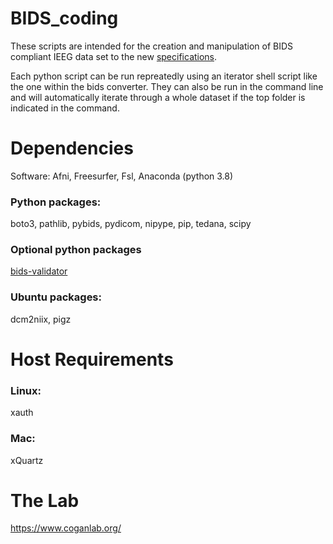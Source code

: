 # BIDS_coding
These scripts are intended for the creation and manipulation of BIDS compliant IEEG data set to the new [specifications](https://bids-specification.readthedocs.io/en/stable/04-modality-specific-files/04-intracranial-electroencephalography.html).

Each python script can be run repreatedly using an iterator shell script like the one within the bids converter.
They can also be run in the command line and will automatically iterate through a whole dataset if the top folder is indicated in the command.

# Dependencies 
Software:
Afni, Freesurfer, Fsl, Anaconda (python 3.8)

### Python packages: 
boto3, pathlib, pybids, pydicom, nipype, pip, tedana, scipy

### Optional python packages
[bids-validator](https://github.com/bids-standard/bids-validator)

### Ubuntu packages:
dcm2niix, pigz

# Host Requirements

### Linux:
xauth

### Mac:
xQuartz

# The Lab
https://www.coganlab.org/
